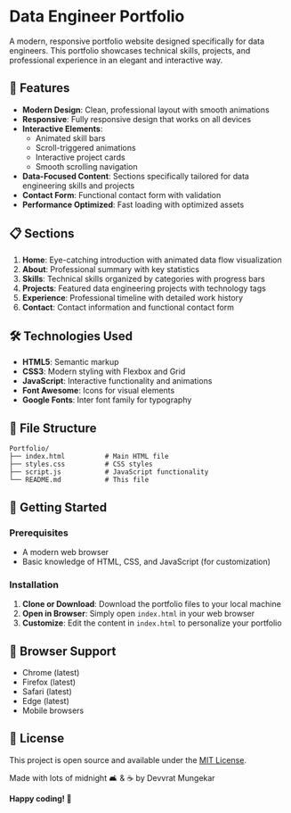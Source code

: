 # Data Engineer Portfolio

A modern, responsive portfolio website designed specifically for data engineers. This portfolio showcases technical skills, projects, and professional experience in an elegant and interactive way.

## 🚀 Features

- **Modern Design**: Clean, professional layout with smooth animations
- **Responsive**: Fully responsive design that works on all devices
- **Interactive Elements**: 
  - Animated skill bars
  - Scroll-triggered animations
  - Interactive project cards
  - Smooth scrolling navigation
- **Data-Focused Content**: Sections specifically tailored for data engineering skills and projects
- **Contact Form**: Functional contact form with validation
- **Performance Optimized**: Fast loading with optimized assets

## 📋 Sections

1. **Home**: Eye-catching introduction with animated data flow visualization
2. **About**: Professional summary with key statistics
3. **Skills**: Technical skills organized by categories with progress bars
4. **Projects**: Featured data engineering projects with technology tags
5. **Experience**: Professional timeline with detailed work history
6. **Contact**: Contact information and functional contact form

## 🛠️ Technologies Used

- **HTML5**: Semantic markup
- **CSS3**: Modern styling with Flexbox and Grid
- **JavaScript**: Interactive functionality and animations
- **Font Awesome**: Icons for visual elements
- **Google Fonts**: Inter font family for typography

## 📁 File Structure

```
Portfolio/
├── index.html          # Main HTML file
├── styles.css          # CSS styles
├── script.js           # JavaScript functionality
└── README.md           # This file
```

## 🚀 Getting Started

### Prerequisites

- A modern web browser
- Basic knowledge of HTML, CSS, and JavaScript (for customization)

### Installation

1. **Clone or Download**: Download the portfolio files to your local machine
2. **Open in Browser**: Simply open `index.html` in your web browser
3. **Customize**: Edit the content in `index.html` to personalize your portfolio

## 🔧 Browser Support

- Chrome (latest)
- Firefox (latest)
- Safari (latest)
- Edge (latest)
- Mobile browsers

## 📄 License

This project is open source and available under the [MIT License](LICENSE).

Made with lots of midnight 🛋️ & ☕️ by Devvrat Mungekar

**Happy coding! 🎉**
